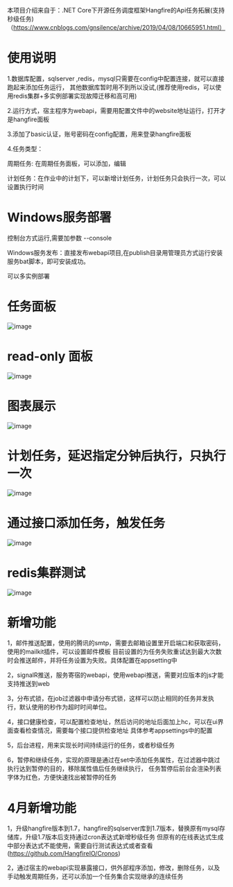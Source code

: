 本项目介绍来自于：.NET Core下开源任务调度框架Hangfire的Api任务拓展(支持秒级任务)（https://www.cnblogs.com/gnsilence/archive/2019/04/08/10665951.html）

使用说明
====
1.数据库配置，sqlserver ,redis，mysql只需要在config中配置连接，就可以直接跑起来添加任务运行，
其他数据库暂时用不到所以没试,(推荐使用redis，可以使用redis集群+多实例部署实现故障迁移和高可用)

2.运行方式，宿主程序为webapi，需要用配置文件中的website地址运行，打开才是hangfire面板

3.添加了basic认证，账号密码在config配置，用来登录hangfire面板

4.任务类型：

周期任务: 在周期任务面板，可以添加，编辑

计划任务：在作业中的计划下，可以新增计划任务，计划任务只会执行一次，可以设置执行时间

Windows服务部署
====
控制台方式运行,需要加参数 --console

Windows服务发布：直接发布webapi项目,在publish目录用管理员方式运行安装服务bat脚本，即可安装成功。

可以多实例部署


任务面板
====
![image](https://github.com/gnsilence/HangfireHttpJob/blob/master/JobsServer/screenshots/Dashboard.png)

read-only 面板
====
![image](https://github.com/gnsilence/HangfireHttpJob/blob/master/JobsServer/screenshots/readonly.png)

图表展示
====
![image](https://github.com/gnsilence/HangfireHttpJob/blob/master/JobsServer/screenshots/Charts.png)

计划任务，延迟指定分钟后执行，只执行一次
====
![image](https://github.com/gnsilence/HangfireHttpJob/blob/master/JobsServer/screenshots/planjob.png)

通过接口添加任务，触发任务
====
![image](https://github.com/gnsilence/HangfireHttpJob/blob/master/JobsServer/screenshots/ApiForAddJob.png)

redis集群测试
====
![image](https://github.com/gnsilence/HangfireHttpJob/blob/master/JobsServer/screenshots/redisclusertest.png)


新增功能
====

1，邮件推送配置，使用的腾讯的smtp，需要去邮箱设置里开启端口和获取密码，使用的mailkit插件，可以设置邮件模板
目前设置的为任务失败重试达到最大次数时会推送邮件，并将任务设置为失败。具体配置在appsetting中

2，signalR推送，服务寄宿的webapi，使用webapi推送，需要对应版本的js才能支持推送到web

3，分布式锁，在job过滤器中申请分布式锁，这样可以防止相同的任务并发执行，默认使用的秒作为超时时间单位。

4，接口健康检查，可以配置检查地址，然后访问的地址后面加上hc，可以在ui界面查看检查情况，需要每个接口提供检查地址
具体参考appsettings中的配置

5，后台进程，用来实现长时间持续运行的任务，或者秒级任务

6，暂停和继续任务，实现的原理是通过在set中添加任务属性，在过滤器中跳过执行达到暂停的目的，移除属性值后任务继续执行，
任务暂停后前台会渲染列表字体为红色，方便快速找出被暂停的任务

4月新增功能
====

1，升级hangfire版本到1.7，hangfire的sqlserver库到1.7版本，替换原有mysql存储库，升级1.7版本后支持通过cron表达式新增秒级任务
但原有的在线表达式生成中部分表达式不能使用，需要自行测试表达式或者查看(https://github.com/HangfireIO/Cronos)

2，通过宿主的webapi实现暴露接口，供外部程序添加，修改，删除任务，以及手动触发周期任务，还可以添加一个任务集合实现继承的连续任务

